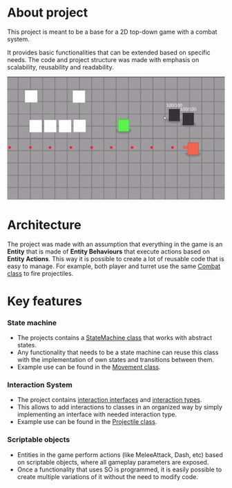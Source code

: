# About project
This project is meant to be a base for a 2D top-down game with a combat system.

It provides basic functionalities that can be extended based on specific needs. The code and project structure was made with emphasis on scalability, reusability and readability.

![Ranged attack, melee attack and reflecting projectiles.](https://github.com/Apo100u/TLH/blob/master/ReadmeFiles/MeleeAndRangedAttack.gif)

# Architecture
The project was made with an assumption that everything in the game is an **Entity** that is made of **Entity Behaviours** that execute actions based on **Entity Actions**.
This way it is possible to create a lot of reusable code that is easy to manage. For example, both player and turret use the same [Combat class](https://github.com/Apo100u/TLH/blob/master/Assets/Scripts/Gameplay/Entities/Behaviours/Combat/Combat.cs) to fire projectiles.

# Key features
### State machine
* The projects contains a [StateMachine class](Assets/Scripts/Utility/StateMachine/StateMachine.cs) that works with abstract states.
* Any functionality that needs to be a state machine can reuse this class with the implementation of own states and transitions between them.
* Example use can be found in the [Movement class](Assets/Scripts/Gameplay/Entities/Behaviours/Movement/Movement.cs).

### Interaction System
* The project contains [interaction interfaces](Assets/Scripts/Gameplay/Interactions) and [interaction types](Assets/Scripts/Gameplay/Interactions/Types).
* This allows to add interactions to classes in an organized way by simply implementing an interface with needed interaction type.
* Example use can be found in the [Projectile class](Assets/Scripts/Gameplay/Entities/Attacks/Projectile.cs).

### Scriptable objects
* Entities in the game perform actions (like MeleeAttack, Dash, etc) based on scriptable objects, where all gameplay parameters are exposed.
* Once a functionality that uses SO is programmed, it is easily possible to create multiple variations of it without the need to modify code.
